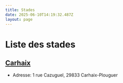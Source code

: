```yaml
---
title: Stades
date: 2025-06-10T14:19:32.487Z
layout: page
---
```


# Liste des stades


## [Carhaix](/stades/Carhaix/)
- Adresse: 1 rue Cazuguel, 29833 Carhaix-Plouguer

